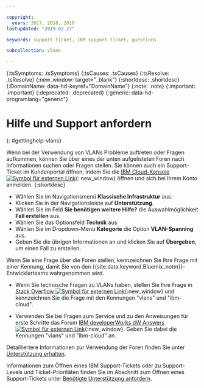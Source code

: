 ```yaml
---

copyright:
  years: 2017, 2018, 2019
lastupdated: "2019-02-27"

keywords: support ticket, IBM support ticket, questions

subcollection: vlans

---
```


<!-- Common attributes used in the template are defined as follows: -->
{:tsSymptoms: .tsSymptoms}
{:tsCauses: .tsCauses}
{:tsResolve: .tsResolve}
{:new_window: target="_blank"}
{:shortdesc: .shortdesc}
{:DomainName: data-hd-keyref="DomainName"}
{:note: .note}
{:important: .important}
{:deprecated: .deprecated}
{:generic: data-hd-programlang="generic"}

<!-- # {{site.data.keyword.blockstorageshort}} troubleshooting
{: #ts} -->
<!-- Provide an appropriate ID above -->

<!-- IN PROGRESS - AUDIENCE BLUE, STAGING ONLY -->


<!-- This is the template for troubleshooting topics.  -->

<!-- The short description section should include the service long name and "Bluemix" for search optimization. Example short description: -->

<!-- Add a heading and content for how to get help and support. Use this template for beta and GA services:  -->
# Hilfe und Support anfordern
{: #gettinghelp-vlans}

Wenn bei der Verwendung von VLANs Probleme auftreten oder Fragen aufkommen, können Sie über eines der unten aufgelisteten Foren nach Informationen suchen oder Fragen stellen. Sie können auch ein Support-Ticket im Kundenportal öffnen, indem Sie die [IBM Cloud-Konsole ![Symbol für externen Link](../../icons/launch-glyph.svg "Symbol für externen Link")](https://{DomainName}/unifiedsupport/cases/add){: new_window} öffnen und sich bei Ihrem Konto anmelden. 
{:shortdesc}

* Wählen Sie im Navigationsmenü **Klassische Infrastruktur** aus.
* Klicken Sie in der Navigationsleiste auf **Unterstützung**.
* Wählen Sie im Feld **Sie benötigen weitere Hilfe?** die Auswahlmöglichkeit **Fall erstellen** aus.
* Wählen Sie das Optionsfeld **Technik** aus.
* Wählen Sie im Dropdown-Menü **Kategorie** die Option **VLAN-Spanning** aus.
* Geben Sie die übrigen Informationen an und klicken Sie auf **Übergeben**, um einen Fall zu erstellen.

Wenn Sie eine Frage über die Foren stellen, kennzeichnen Sie Ihre Frage mit einer Kennung, damit Sie von den {{site.data.keyword.Bluemix_notm}}-Entwicklerteams wahrgenommen wird.
<!--Insert the appropriate Stack Overflow tag for your service for <block-storage> in URL and text below:  -->
* Wenn Sie technische Fragen zu VLANs haben, stellen Sie Ihre Frage in [Stack Overflow ![Symbol für externen Link](../../icons/launch-glyph.svg "Symbol für externen Link")](https://stackoverflow.com/search?q=vlans+ibm-cloud){:new_window} und kennzeichnen Sie die Frage mit den Kennungen "vlans" und "ibm-cloud".
<!--Insert the appropriate dW Answers tag for your service for <service_keyword> in URL below:  -->
* Verwenden Sie bei Fragen zum Service und zu den Anweisungen für erste Schritte das Forum [IBM developerWorks dW Answers ![Symbol für externen Link](../../icons/launch-glyph.svg "Symbol für externen Link")](https://developer.ibm.com/answers/topics/vlans.html?smartspace=ibm-cloud){:new_window}. Geben Sie dabei die Kennungen "vlans" und "ibm-cloud" an.

Detailliertere Informationen zur Verwendung der Foren finden Sie unter [Unterstützung erhalten](/docs/get-support?topic=get-support-getting-customer-support).

Informationen zum Öffnen eines IBM Support-Tickets oder zu Support-Levels und Ticket-Prioritäten finden Sie im Abschnitt zum Öffnen eines Support-Tickets unter [Benötigte Unterstützung anfordern](/docs/get-support?topic=get-support-getting-customer-support).
